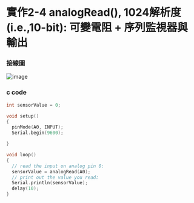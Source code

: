 # 實作2-4 analogRead(), 1024解析度 (i.e.,10-bit): 可變電阻 + 序列監視器與輸出

### 接線圖
![image](https://user-images.githubusercontent.com/17948436/132971463-d458db73-535d-48dd-af77-1d85a0b7d2bd.png)


### c code
```c
int sensorValue = 0;

void setup()
{
  pinMode(A0, INPUT);
  Serial.begin(9600);

}

void loop()
{
  // read the input on analog pin 0:
  sensorValue = analogRead(A0);
  // print out the value you read:
  Serial.println(sensorValue);
  delay(10); 
}
```
